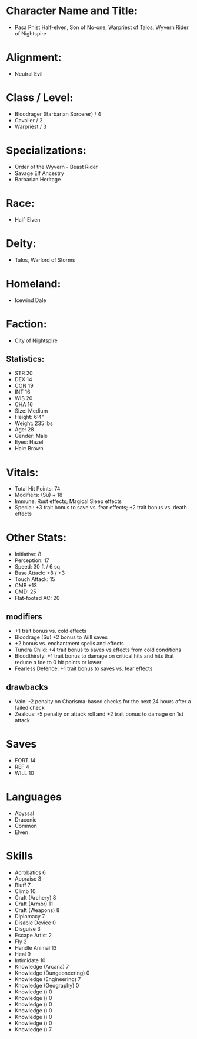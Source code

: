 # Character Name and Title: 
 - Pasa Phist Half-elven, Son of No-one, Warpriest of Talos, Wyvern Rider of Nightspire
# Alignment:
 - Neutral Evil
# Class / Level:
 - Bloodrager (Barbarian Sorcerer) / 4
 - Cavalier / 2
 - Warpriest / 3
# Specializations: 
 - Order of the Wyvern - Beast Rider
 - Savage Elf Ancestry
 - Barbarian Heritage
# Race:
 - Half-Elven
# Deity:
 - Talos, Warlord of Storms
# Homeland:
 - Icewind Dale
# Faction: 
 - City of Nightspire
## Statistics:
 - STR 20
 - DEX 14
 - CON 19
 - INT 16
 - WIS 20
 - CHA 16
 - Size: Medium
 - Height: 6'4"
 - Weight: 235 lbs
 - Age: 28
 - Gender: Male
 - Eyes: Hazel
 - Hair: Brown
# Vitals:
 - Total Hit Points: 74
 - Modifiers: (Su) + 18
 - Immune:  Rust effects; Magical Sleep effects
 - Special: +3 trait bonus to save vs. fear effects; +2 trait bonus vs. death effects
# Other Stats:
 - Initiative: 8
 - Perception: 17
 - Speed: 30 ft / 6 sq
 - Base Attack: +8 / +3
 - Touch Attack: 15
 - CMB +13
 - CMD: 25
 - Flat-footed AC: 20
  ## modifiers
  - +1 trait bonus vs. cold effects
  - Bloodrage (Su) +2 bonus to Will saves
  - +2 bonus vs. enchantment spells and effects
  - Tundra Child: +4 trait bonus to saves vs effects from cold conditions
  - Bloodthirsty: +1 trait bonus to damage on critical hits and hits that reduce a foe to 0 hit points or lower
  - Fearless Defence: +1 trait bonus to saves vs. fear effects
  ## drawbacks
  - Vain: -2 penalty on Charisma-based checks for the next 24 hours after a failed check
  - Zealous: -5 penalty on attack roll and +2 trait bonus to damage on 1st attack
# Saves
 - FORT 14
 - REF 4
 - WILL 10
# Languages
 - Abyssal
 - Draconic
 - Common
 - Elven
# Skills
 - Acrobatics 6
 - Appraise 3
 - Bluff 7
 - Climb 10
 - Craft (Archery) 8
 - Craft (Armor) 11
 - Craft (Weapons) 8
 - Diplomacy 7
 - Disable Device 0
 - Disguise 3
 - Escape Artist 2
 - Fly 2
 - Handle Animal 13
 - Heal 9
 - Intimidate 10
 - Knowledge (Arcana) 7
 - Knowledge (Dungeoneering) 0
 - Knowledge (Engineering) 7
 - Knowledge (Geography) 0
 - Knowledge () 0
 - Knowledge () 0
 - Knowledge () 0
 - Knowledge () 0
 - Knowledge () 0
 - Knowledge () 0
 - Knowledge () 7